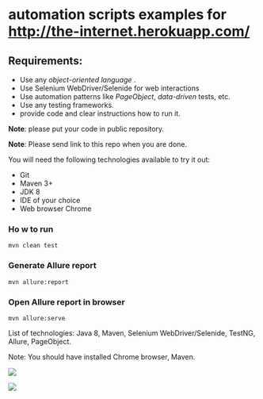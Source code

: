 # automation scripts examples for http://the-internet.herokuapp.com/


## Requirements:
- Use any *object-oriented language* .
- Use Selenium WebDriver/Selenide for web interactions
- Use automation patterns like *PageObject*, *data-driven* tests, etc.
- Use any testing frameworks. 
- provide code and clear instructions how to run it.

**Note**: please put your code in public repository.

**Note**: Please send link to this repo when you are done.


You will need the following technologies available to try it out:
* Git
* Maven 3+
* JDK 8
* IDE of your choice 
* Web browser Chrome

### Ho w to run

```mvn clean test```

### Generate Allure report 

```mvn allure:report```

### Open Allure report in browser

```mvn allure:serve```

List of technologies: Java 8, Maven, Selenium WebDriver/Selenide, TestNG, Allure, PageObject.

Note: You should have installed Chrome browser, Maven.

![](https://a.radikal.ru/a03/1908/04/0fd6b04f3b00.png)


![](https://b.radikal.ru/b31/1908/09/6b4537696f59.png)